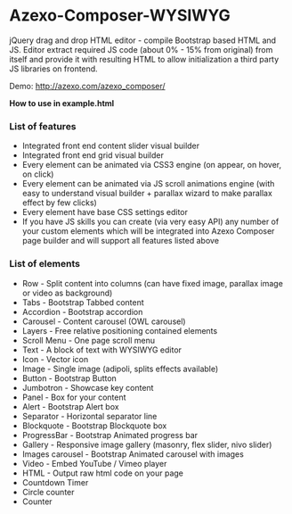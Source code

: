 Azexo-Composer-WYSIWYG
======================

jQuery drag and drop HTML editor - compile Bootstrap based HTML and JS. Editor extract required JS code (about 0% - 15% from original) from itself and provide it with resulting HTML to allow initialization a third party JS libraries on frontend. 

Demo: http://azexo.com/azexo_composer/

**How to use in example.html**

### List of features
* Integrated front end content slider visual builder
* Integrated front end grid visual builder
* Every element can be animated via CSS3 engine (on appear, on hover, on click)
* Every element can be animated via JS scroll animations engine (with easy to understand visual builder + parallax wizard to make parallax effect by few clicks)
* Every element have base CSS settings editor
* If you have JS skills you can create (via very easy API) any number of your custom elements which will be integrated into Azexo Composer page builder and will support all features listed above


### List of elements
* Row - Split content into columns (can have fixed image, parallax image or video as background)
* Tabs - Bootstrap Tabbed content
* Accordion - Bootstrap accordion
* Carousel - Content carousel (OWL carousel)
* Layers - Free relative positioning contained elements
* Scroll Menu - One page scroll menu
* Text - A block of text with WYSIWYG editor
* Icon - Vector icon
* Image - Single image (adipoli, splits effects available)
* Button - Bootstrap Button
* Jumbotron - Showcase key content
* Panel - Box for your content
* Alert - Bootstrap Alert box
* Separator - Horizontal separator line
* Blockquote - Bootstrap Blockquote box
* ProgressBar - Bootstrap Animated progress bar
* Gallery - Responsive image gallery (masonry, flex slider, nivo slider)
* Images carousel - Bootstrap Animated carousel with images
* Video - Embed YouTube / Vimeo player
* HTML - Output raw html code on your page
* Countdown Timer
* Circle counter
* Counter
